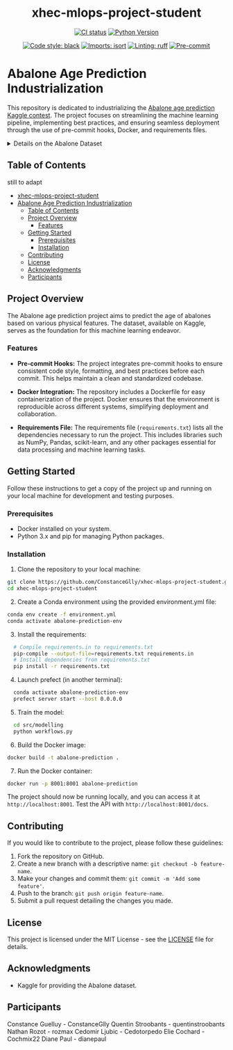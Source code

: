 <div align="center">

# xhec-mlops-project-student

[![CI status](https://github.com/artefactory/xhec-mlops-project-student/actions/workflows/ci.yaml/badge.svg)](https://github.com/artefactory/xhec-mlops-project-student/actions/workflows/ci.yaml?query=branch%3Amaster)
[![Python Version](https://img.shields.io/badge/python-3.9%20%7C%203.10-blue.svg)]()

[![Code style: black](https://img.shields.io/badge/code%20style-black-000000.svg)](https://github.com/psf/black)
[![Imports: isort](https://img.shields.io/badge/%20imports-isort-%231674b1?style=flat&labelColor=ef8336)](https://pycqa.github.io/isort/)
[![Linting: ruff](https://img.shields.io/endpoint?url=https://raw.githubusercontent.com/charliermarsh/ruff/main/assets/badge/v2.json)](https://github.com/astral-sh/ruff)
[![Pre-commit](https://img.shields.io/badge/pre--commit-enabled-informational?logo=pre-commit&logoColor=white)](https://github.com/artefactory/xhec-mlops-project-student/blob/main/.pre-commit-config.yaml)
</div>


# Abalone Age Prediction Industrialization

This repository is dedicated to industrializing the [Abalone age prediction Kaggle contest](https://www.kaggle.com/datasets/rodolfomendes/abalone-dataset). The project focuses on streamlining the machine learning pipeline, implementing best practices, and ensuring seamless deployment through the use of pre-commit hooks, Docker, and requirements files.

<details>
<summary>Details on the Abalone Dataset</summary>

The age of abalone is determined by cutting the shell through the cone, staining it, and counting the number of rings through a microscope -- a boring and time-consuming task. Other measurements, which are easier to obtain, are used to predict the age.

**Goal**: predict the age of abalone (column "Rings") from physical measurements ("Shell weight", "Diameter", etc...)

You can download the dataset on the [Kaggle page](https://www.kaggle.com/datasets/rodolfomendes/abalone-dataset)

</details>

## Table of Contents
still to adapt
- [xhec-mlops-project-student](#xhec-mlops-project-student)
- [Abalone Age Prediction Industrialization](#abalone-age-prediction-industrialization)
  - [Table of Contents](#table-of-contents)
  - [Project Overview](#project-overview)
    - [Features](#features)
  - [Getting Started](#getting-started)
    - [Prerequisites](#prerequisites)
    - [Installation](#installation)
  - [Contributing](#contributing)
  - [License](#license)
  - [Acknowledgments](#acknowledgments)
  - [Participants](#participants)


## Project Overview

The Abalone age prediction project aims to predict the age of abalones based on various physical features. The dataset, available on Kaggle, serves as the foundation for this machine learning endeavor.

### Features

- **Pre-commit Hooks:** The project integrates pre-commit hooks to ensure consistent code style, formatting, and best practices before each commit. This helps maintain a clean and standardized codebase.

- **Docker Integration:** The repository includes a Dockerfile for easy containerization of the project. Docker ensures that the environment is reproducible across different systems, simplifying deployment and collaboration.

- **Requirements File:** The requirements file (`requirements.txt`) lists all the dependencies necessary to run the project. This includes libraries such as NumPy, Pandas, scikit-learn, and any other packages essential for data processing and machine learning tasks.

## Getting Started

Follow these instructions to get a copy of the project up and running on your local machine for development and testing purposes.

### Prerequisites

- Docker installed on your system.
- Python 3.x and pip for managing Python packages.

### Installation
1. Clone the repository to your local machine:
```bash
git clone https://github.com/ConstanceGlly/xhec-mlops-project-student.git
cd xhec-mlops-project-student
```

2. Create a Conda environment using the provided environment.yml file:
```bash
conda env create -f environment.yml
conda activate abalone-prediction-env
```

3. Install the requirements:
```bash
  # Compile requirements.in to requirements.txt
  pip-compile --output-file=requirements.txt requirements.in
  # Install dependencies from requirements.txt
  pip install -r requirements.txt
```

4. Launch prefect (in another terminal):
```bash
  conda activate abalone-prediction-env
  prefect server start --host 0.0.0.0
```

5. Train the model:
```bash
  cd src/modelling
  python workflows.py
```

6. Build the Docker image:
```bash
docker build -t abalone-prediction .
```

7. Run the Docker container:
```bash
docker run -p 8001:8001 abalone-prediction
```

The project should now be running locally, and you can access it at `http://localhost:8001`.
Test the API with `http://localhost:8001/docs`.

## Contributing

If you would like to contribute to the project, please follow these guidelines:

1. Fork the repository on GitHub.
2. Create a new branch with a descriptive name: `git checkout -b feature-name`.
3. Make your changes and commit them: `git commit -m 'Add some feature'`.
4. Push to the branch: `git push origin feature-name`.
5. Submit a pull request detailing the changes you made.

## License

This project is licensed under the MIT License - see the [LICENSE](MIT-LICENSE.txt) file for details.

## Acknowledgments

- Kaggle for providing the Abalone dataset.

## Participants

Constance Guelluy - ConstanceGlly
Quentin Stroobants - quentinstroobants
Nathan Rozot - rozmax
Cedomir Ljubic - Cedotorpedo
Elie Cochard - Cochmix22
Diane Paul - dianepaul
